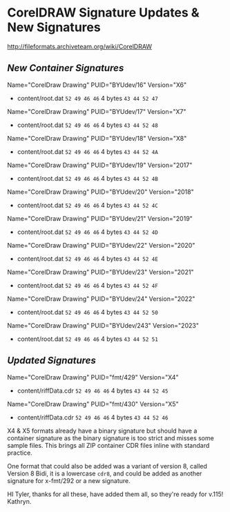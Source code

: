 # CorelDRAW Signature Updates & New Signatures
http://fileformats.archiveteam.org/wiki/CorelDRAW

## *New Container Signatures*

Name="CorelDraw Drawing" PUID="BYUdev/16" Version="X6"
- content/root.dat ```52 49 46 46``` 4 bytes ```43 44 52 47```

Name="CorelDraw Drawing" PUID="BYUdev/17" Version="X7"
- content/root.dat ```52 49 46 46``` 4 bytes ```43 44 52 48```

Name="CorelDraw Drawing" PUID="BYUdev/18" Version="X8"
- content/root.dat ```52 49 46 46``` 4 bytes ```43 44 52 4A```

Name="CorelDraw Drawing" PUID="BYUdev/19" Version="2017"
- content/root.dat ```52 49 46 46``` 4 bytes ```43 44 52 4B```

Name="CorelDraw Drawing" PUID="BYUdev/20" Version="2018"
- content/root.dat ```52 49 46 46``` 4 bytes ```43 44 52 4C```

Name="CorelDraw Drawing" PUID="BYUdev/21" Version="2019"
- content/root.dat ```52 49 46 46``` 4 bytes ```43 44 52 4D```

Name="CorelDraw Drawing" PUID="BYUdev/22" Version="2020"
- content/root.dat ```52 49 46 46``` 4 bytes ```43 44 52 4E```

Name="CorelDraw Drawing" PUID="BYUdev/23" Version="2021"
- content/root.dat ```52 49 46 46``` 4 bytes ```43 44 52 4F```

Name="CorelDraw Drawing" PUID="BYUdev/24" Version="2022"
- content/root.dat ```52 49 46 46``` 4 bytes ```43 44 52 50```

Name="CorelDraw Drawing" PUID="BYUdev/243" Version="2023"
- content/root.dat ```52 49 46 46``` 4 bytes ```43 44 52 51```


## *Updated Signatures*

Name="CorelDraw Drawing" PUID="fmt/429" Version="X4"
- content/riffData.cdr ```52 49 46 46``` 4 bytes ```43 44 52 45```

Name="CorelDraw Drawing" PUID="fmt/430" Version="X5"
- content/riffData.cdr ```52 49 46 46``` 4 bytes ```43 44 52 46```

X4 & X5 formats already have a binary signature but should have a container signature as the binary signature is too strict and misses some sample files. This brings all ZIP container CDR files inline with standard practice. 


One format that could also be added was a variant of version 8, called Version 8 Bidi, it is a lowercase ```cdr8```, and could be added as another signature for x-fmt/292 or a new signature.

HI Tyler, thanks for all these, have added them all, so they're ready for v.115! Kathryn.

